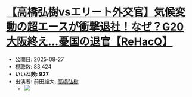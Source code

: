 # [【高橋弘樹vsエリート外交官】気候変動の超エースが衝撃退社！なぜ？G20大阪終え…憂国の退官【ReHacQ】](https://www.youtube.com/watch?v=PvFVoM_px14)
-   公開日: 2025-08-27
-   視聴数: 83,424
-   **いいね数: 927**
-   出演者: 前田雄大, [高橋弘樹](/rehacq_fan/people/高橋弘樹 "wikilink")
    - [![](https://img.youtube.com/vi/PvFVoM_px14/hqdefault.jpg)](https://www.youtube.com/watch?v=PvFVoM_px14)
